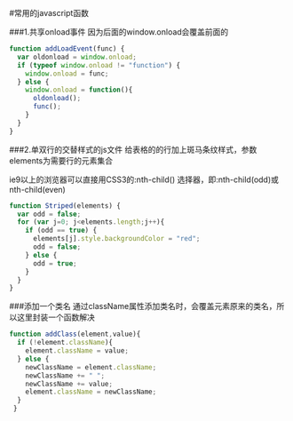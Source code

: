 #常用的javascript函数

###1.共享onload事件
因为后面的window.onload会覆盖前面的
```javascript
function addLoadEvent(func) {
  var oldonload = window.onload;
  if (typeof window.onload != "function") {
    window.onload = func;
  } else {
    window.onload = function(){
      oldonload();
      func();
    }
  }
}
```
###2.单双行的交替样式的js文件
给表格的的行加上斑马条纹样式，参数elements为需要行的元素集合

ie9以上的浏览器可以直接用CSS3的:nth-child() 选择器，即:nth-child(odd)或nth-child(even)
```javascript
function Striped(elements) {
  var odd = false;
  for (var j=0; j<elements.length;j++){
    if (odd == true) {
      elements[j].style.backgroundColor = "red";
      odd = false;
    } else {
      odd = true;
    }
  }
}
```
###添加一个类名
通过className属性添加类名时，会覆盖元素原来的类名，所以这里封装一个函数解决
```javascript
function addClass(element,value){
  if (!element.className){
    element.className = value;
  } else {
    newClassName = element.className;
    newClassName += " ";
    newClassName += value;
    element.className = newClassName;
  }
 }
```
